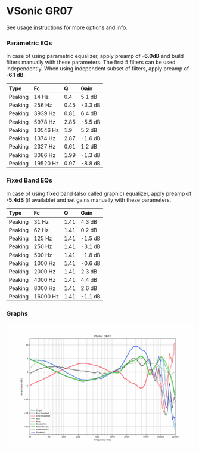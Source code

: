 # VSonic GR07
See [usage instructions](https://github.com/jaakkopasanen/AutoEq#usage) for more options and info.

### Parametric EQs
In case of using parametric equalizer, apply preamp of **-6.0dB** and build filters manually
with these parameters. The first 5 filters can be used independently.
When using independent subset of filters, apply preamp of **-6.1 dB**.

| Type    | Fc       |    Q | Gain    |
|:--------|:---------|:-----|:--------|
| Peaking | 14 Hz    | 0.4  | 5.1 dB  |
| Peaking | 256 Hz   | 0.45 | -3.3 dB |
| Peaking | 3939 Hz  | 0.81 | 6.4 dB  |
| Peaking | 5978 Hz  | 2.85 | -5.5 dB |
| Peaking | 10546 Hz | 1.9  | 5.2 dB  |
| Peaking | 1374 Hz  | 2.87 | -1.6 dB |
| Peaking | 2327 Hz  | 0.61 | 1.2 dB  |
| Peaking | 3086 Hz  | 1.99 | -1.3 dB |
| Peaking | 19520 Hz | 0.97 | -8.8 dB |

### Fixed Band EQs
In case of using fixed band (also called graphic) equalizer, apply preamp of **-5.4dB**
(if available) and set gains manually with these parameters.

| Type    | Fc       |    Q | Gain    |
|:--------|:---------|:-----|:--------|
| Peaking | 31 Hz    | 1.41 | 4.3 dB  |
| Peaking | 62 Hz    | 1.41 | 0.2 dB  |
| Peaking | 125 Hz   | 1.41 | -1.5 dB |
| Peaking | 250 Hz   | 1.41 | -3.1 dB |
| Peaking | 500 Hz   | 1.41 | -1.8 dB |
| Peaking | 1000 Hz  | 1.41 | -0.6 dB |
| Peaking | 2000 Hz  | 1.41 | 2.3 dB  |
| Peaking | 4000 Hz  | 1.41 | 4.4 dB  |
| Peaking | 8000 Hz  | 1.41 | 2.6 dB  |
| Peaking | 16000 Hz | 1.41 | -1.1 dB |

### Graphs
![](./VSonic%20GR07.png)